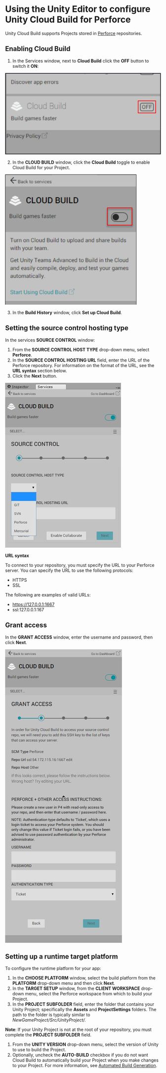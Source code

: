 # Using the Unity Editor to configure Unity Cloud Build for Perforce

Unity Cloud Build supports Projects stored in [Perforce](https://www.perforce.com/) repositories.

## Enabling Cloud Build

1. In the Services window, next to __Cloud Build__ click the __OFF__ button to switch it __ON__:

![](../uploads/Main/EdtiorGit0.png)


2. In the __CLOUD BUILD__ window, click the __Cloud Build__ toggle to enable Cloud Build for your Project.

![](../uploads/Main/EdtiorGit1.png)

3. In the __Build History__ window, click __Set up Cloud Build__.

## Setting the source control hosting type

In the services __SOURCE CONTROL__ window:

1. From the __SOURCE CONTROL HOST TYPE__ drop-down menu, select __Perforce__.
2. In the __SOURCE CONTROL HOSTING URL__ field, enter the URL of the Perforce repository. For information on the format of the URL, see the __URL syntax__ section below.
3. Click the __Next__ button.

![](../uploads/Main/EditorPerforce_2.png)

**URL syntax**

To connect to your repository, you must specify the URL to your Perforce server. You can specify the URL to use the following protocols:

* HTTPS
* SSL

The following are examples of valid URLs:

* https://127.0.0.1:1667
* ssl:127.0.0.1:167

## Grant access

In the __GRANT ACCESS__ window, enter the username and password, then click __Next__.

![](../uploads/Main/EditorPerforce_3.png)

## Setting up a runtime target platform

To configure the runtime platform for your app:

1. In the __CHOOSE PLATFORM__ window, select the build platform from the __PLATFORM__ drop-down menu and then click __Next__.
2. In the __TARGET SETUP__ window, from the __CLIENT WORKSPACE__ drop-down menu, select the Perforce workspace from which to build your Project.
3. In the __PROJECT SUBFOLDER__ field, enter the folder that contains your Unity Project; specifically the __Assets__ and __ProjectSettings__ folders. The path to the folder is typically similar to *NewGameProject/Src/UnityProject/.*

**Note**: If your Unity Project is not at the root of your repository, you must complete the __PROJECT SUBFOLDER__ field.

1. From the __UNITY VERSION__ drop-down menu, select the version of Unity to use to build the Project.
2. Optionally, uncheck the __AUTO-BUILD__ checkbox if you do not want Cloud Build to automatically build your Project when you make changes to your Project. For more information, see [Automated Build Generation](UnityCloudBuildContinuousIntegration).